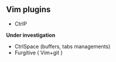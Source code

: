 ## Vim plugins ##

* CtrlP

**Under investigation**

* CtrlSpace (buffers, tabs managements)
* Furgitive ( Vim+git )
